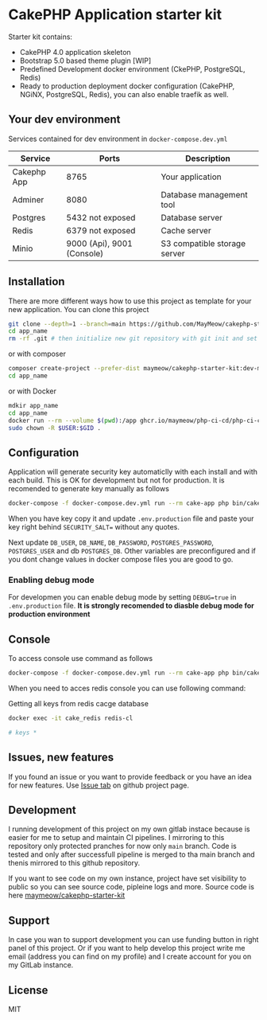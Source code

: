 # CakePHP Application starter kit

Starter kit contains:

- CakePHP 4.0 application skeleton
- Bootstrap 5.0 based theme plugin [WIP]
- Predefined Development docker environment (CkePHP, PostgreSQL, Redis)
- Ready to production deployment docker configuration (CakePHP, NGiNX, PostgreSQL, Redis), you can also enable traefik as well.

## Your dev environment

Services contained for dev environment in `docker-compose.dev.yml`

|Service|Ports|Description|
|----|----|----|
|Cakephp App|8765|Your application|
|Adminer|8080|Database management tool|
|Postgres|5432 not exposed|Database server|
|Redis|6379 not exposed|Cache server|
|Minio| 9000 (Api), 9001 (Console)|S3 compatible storage server|

## Installation

There are more different ways how to use this project as template for your new application. You can clone this project

```bash
git clone --depth=1 --branch=main https://github.com/MayMeow/cakephp-starter-kit.git app_name
cd app_name
rm -rf .git # then initialize new git repository with git init and set your remotes
```

or with composer

```bash
composer create-project --prefer-dist maymeow/cakephp-starter-kit:dev-main app_name
cd app_name
```

or with Docker

```bash
mdkir app_name
cd app_name
docker run --rm --volume $(pwd):/app ghcr.io/maymeow/php-ci-cd/php-ci-cd:8.0.2-cs-git sh -c "composer create-project --prefer-dist maymeow/cakephp-starter-kit:dev-main /app"
sudo chown -R $USER:$GID .
```

## Configuration

Application will generate security key automaticlly with each install and with each build. This is OK for development but not for production. It is recomended to generate key manually as follows

```bash
docker-compose -f docker-compose.dev.yml run --rm cake-app php bin/cake.php generate_security_key
```

When you have key copy it and update `.env.production` file and paste your key right behind `SECURITY_SALT=` without any quotes.

Next update `DB_USER`, `DB_NAME`, `DB_PASSWORD`, `POSTGRES_PASSWORD`, `POSTGRES_USER` and db `POSTGRES_DB`. Other variables are preconfigured and if you dont change values in docker compose files you are good to go.

### Enabling debug mode

For developmen you can enable debug mode by setting `DEBUG=true` in `.env.production` file. **It is strongly recomended to diasble debug mode for production environment**

## Console

To access console use command as follows

```bash
docker-compose -f docker-compose.dev.yml run --rm cake-app php bin/cake.php
```
When you need to acces redis console you can use following command:

Getting all keys from redis cacge database
```bash
docker exec -it cake_redis redis-cl

# keys *
```

## Issues, new features

If you found an issue or you want to provide feedback or you have an idea for new features. Use [Issue tab](https://github.com/MayMeow/cakephp-starter-kit/issues) on github project page.

## Development

I running development of this project on my own gitlab instace because is easier for me to setup and maintain CI pipelines. I mirroring to this repository only protected pranches for now only `main` branch. Code is tested and only after successfull pipeline is merged to tha main branch and thenis mirrored to this github repository.

If you want to see code on my own instance, project have set visibility to public so you can see source code, pipleine logs and more. Source code is here [maymeow/cakephp-starter-kit](https://git.moew.cloud/maymeow/cakephp-starter-kit)

## Support

In case you wan to support development you can use funding button in right panel of this project. Or if you want to help develop this project write me email (address you can find on my profile) and I create account for you on my GitLab instance.

## License

MIT
